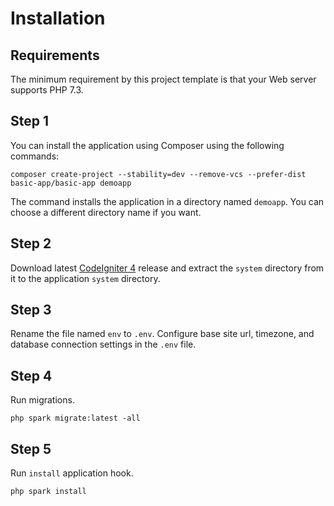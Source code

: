 Installation
============

## Requirements

The minimum requirement by this project template is that your Web server supports PHP 7.3.

## Step 1

You can install the application using Composer using the following commands:

    composer create-project --stability=dev --remove-vcs --prefer-dist basic-app/basic-app demoapp

The command installs the application in a directory named `demoapp`. You can choose a different directory name if you want.

## Step 2

Download latest [CodeIgniter 4](https://github.com/codeigniter4/codeigniter4) release and extract the `system` directory from it to the application `system` directory.

## Step 3

Rename the file named `env` to `.env`. Configure base site url, timezone, and database connection settings in the `.env` file.

## Step 4

Run migrations.

    php spark migrate:latest -all
    
## Step 5

Run `install` application hook.

    php spark install